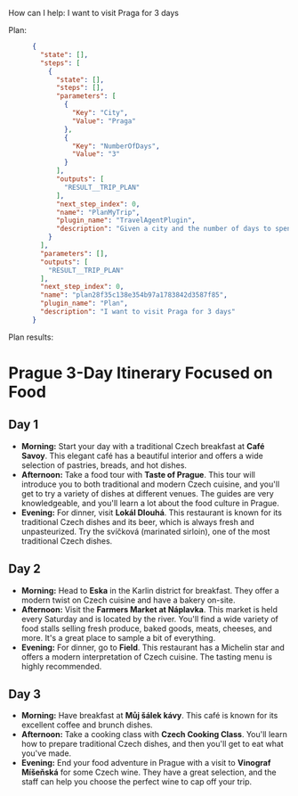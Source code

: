 How can I help:
I want to visit Praga for 3 days

Plan:

```json
      {
        "state": [],
        "steps": [
          {
            "state": [],
            "steps": [],
            "parameters": [
              {
                "Key": "City",
                "Value": "Praga"
              },
              {
                "Key": "NumberOfDays",
                "Value": "3"
              }
            ],
            "outputs": [
              "RESULT__TRIP_PLAN"
            ],
            "next_step_index": 0,
            "name": "PlanMyTrip",
            "plugin_name": "TravelAgentPlugin",
            "description": "Given a city and the number of days to spend in there, it gives you a detailed plan of what to do in that city on each day"
          }
        ],
        "parameters": [],
        "outputs": [
          "RESULT__TRIP_PLAN"
        ],
        "next_step_index": 0,
        "name": "plan28f35c138e354b97a1783842d3587f85",
        "plugin_name": "Plan",
        "description": "I want to visit Praga for 3 days"
      }
```

Plan results:

  # Prague 3-Day Itinerary Focused on Food
  ## Day 1
  * **Morning:** Start your day with a traditional Czech breakfast at **Café Savoy**. This elegant café has a beautiful interior and offers a wide selection of pastries, breads, and hot dishes.
  * **Afternoon:** Take a food tour with **Taste of Prague**. This tour will introduce you to both traditional and modern Czech cuisine, and you'll get to try a variety of dishes at different venues. The guides are very knowledgeable, and you'll learn a lot about the food culture in Prague.
  * **Evening:** For dinner, visit **Lokál Dlouhá**. This restaurant is known for its traditional Czech dishes and its beer, which is always fresh and unpasteurized. Try the svíčková (marinated sirloin), one of the most traditional Czech dishes.
  ## Day 2
  * **Morning:** Head to **Eska** in the Karlin district for breakfast. They offer a modern twist on Czech cuisine and have a bakery on-site.
  * **Afternoon:** Visit the **Farmers Market at Náplavka**. This market is held every Saturday and is located by the river. You'll find a wide variety of food stalls selling fresh produce, baked goods, meats, cheeses, and more. It's a great place to sample a bit of everything.
  * **Evening:** For dinner, go to **Field**. This restaurant has a Michelin star and offers a modern interpretation of Czech cuisine. The tasting menu is highly recommended.
  ## Day 3
  * **Morning:** Have breakfast at **Můj šálek kávy**. This café is known for its excellent coffee and brunch dishes.
  * **Afternoon:** Take a cooking class with **Czech Cooking Class**. You'll learn how to prepare traditional Czech dishes, and then you'll get to eat what you've made.
  * **Evening:** End your food adventure in Prague with a visit to **Vinograf Míšeňská** for some Czech wine. They have a great selection, and the staff can help you choose the perfect wine to cap off your trip.
